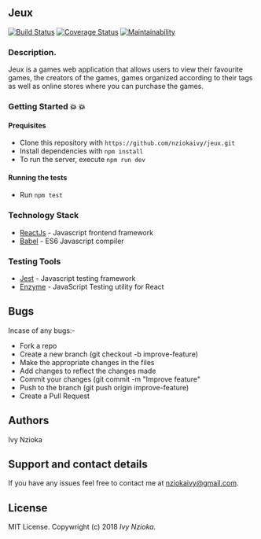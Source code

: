 ## Jeux
[![Build Status](https://travis-ci.org/nziokaivy/jeux.svg?branch=develop)](https://travis-ci.org/nziokaivy/jeux)
[![Coverage Status](https://coveralls.io/repos/github/nziokaivy/jeux/badge.svg)](https://coveralls.io/github/nziokaivy/jeux)
[![Maintainability](https://api.codeclimate.com/v1/badges/71d83371284e236b81b4/maintainability)](https://codeclimate.com/github/nziokaivy/jeux/maintainability)



### Description.

Jeux is a games web application that allows users to view their favourite games, the creators of the games, games organized according to their tags as well as online stores where you can purchase the games.


### Getting Started 💥 :boom:

#### Prequisites
* Clone this repository with `https://github.com/nziokaivy/jeux.git`
* Install dependencies with `npm install`
* To run the server, execute `npm run dev`


#### Running the tests
* Run `npm test`



### Technology Stack

* [ReactJs](https://reactjs.org/) - Javascript frontend framework
* [Babel](https://babeljs.io/) - ES6 Javascript compiler


### Testing Tools

* [Jest](https://jestjs.io/) - Javascript testing framework
* [Enzyme](https://airbnb.io/enzyme/) - JavaScript Testing utility for React

## Bugs

Incase of any bugs:-

-   Fork a repo
-   Create a new branch (git checkout -b improve-feature)
-   Make the appropriate changes in the files
-   Add changes to reflect the changes made
-   Commit your changes (git commit -m "Improve feature"
-   Push to the branch (git push origin improve-feature)
-   Create a Pull Request

## Authors

 Ivy Nzioka

## Support and contact details

If you have any issues feel free to contact me at nziokaivy@gmail.com.

## License

MIT License. Copywright (c) 2018 _Ivy Nzioka._

